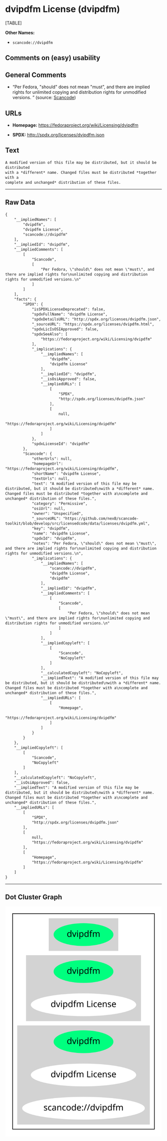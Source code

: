dvipdfm License (dvipdfm)
=========================

[TABLE]

**Other Names:**

-   `scancode://dvipdfm`

Comments on (easy) usability
----------------------------

General Comments
----------------

-   “Per Fedora, "should" does not mean "must", and there are implied
    rights for unlimited copying and distribution rights for unmodified
    versions. ” (source:
    [Scancode](https://github.com/nexB/scancode-toolkit/blob/develop/src/licensedcode/data/licenses/dvipdfm.yml "Scancode"))

URLs
----

-   **Homepage:** https://fedoraproject.org/wiki/Licensing/dvipdfm

-   **SPDX:** http://spdx.org/licenses/dvipdfm.json

Text
----

    A modified version of this file may be distributed, but it should be distributed
    with a *different* name. Changed files must be distributed *together with a
    complete and unchanged* distribution of these files.

------------------------------------------------------------------------

Raw Data
--------

    {
        "__impliedNames": [
            "dvipdfm",
            "dvipdfm License",
            "scancode://dvipdfm"
        ],
        "__impliedId": "dvipdfm",
        "__impliedComments": [
            [
                "Scancode",
                [
                    "Per Fedora, \"should\" does not mean \"must\", and there are implied rights for\nunlimited copying and distribution rights for unmodified versions.\n"
                ]
            ]
        ],
        "facts": {
            "SPDX": {
                "isSPDXLicenseDeprecated": false,
                "spdxFullName": "dvipdfm License",
                "spdxDetailsURL": "http://spdx.org/licenses/dvipdfm.json",
                "_sourceURL": "https://spdx.org/licenses/dvipdfm.html",
                "spdxLicIsOSIApproved": false,
                "spdxSeeAlso": [
                    "https://fedoraproject.org/wiki/Licensing/dvipdfm"
                ],
                "_implications": {
                    "__impliedNames": [
                        "dvipdfm",
                        "dvipdfm License"
                    ],
                    "__impliedId": "dvipdfm",
                    "__isOsiApproved": false,
                    "__impliedURLs": [
                        [
                            "SPDX",
                            "http://spdx.org/licenses/dvipdfm.json"
                        ],
                        [
                            null,
                            "https://fedoraproject.org/wiki/Licensing/dvipdfm"
                        ]
                    ]
                },
                "spdxLicenseId": "dvipdfm"
            },
            "Scancode": {
                "otherUrls": null,
                "homepageUrl": "https://fedoraproject.org/wiki/Licensing/dvipdfm",
                "shortName": "dvipdfm License",
                "textUrls": null,
                "text": "A modified version of this file may be distributed, but it should be distributed\nwith a *different* name. Changed files must be distributed *together with a\ncomplete and unchanged* distribution of these files.",
                "category": "Permissive",
                "osiUrl": null,
                "owner": "Unspecified",
                "_sourceURL": "https://github.com/nexB/scancode-toolkit/blob/develop/src/licensedcode/data/licenses/dvipdfm.yml",
                "key": "dvipdfm",
                "name": "dvipdfm License",
                "spdxId": "dvipdfm",
                "notes": "Per Fedora, \"should\" does not mean \"must\", and there are implied rights for\nunlimited copying and distribution rights for unmodified versions.\n",
                "_implications": {
                    "__impliedNames": [
                        "scancode://dvipdfm",
                        "dvipdfm License",
                        "dvipdfm"
                    ],
                    "__impliedId": "dvipdfm",
                    "__impliedComments": [
                        [
                            "Scancode",
                            [
                                "Per Fedora, \"should\" does not mean \"must\", and there are implied rights for\nunlimited copying and distribution rights for unmodified versions.\n"
                            ]
                        ]
                    ],
                    "__impliedCopyleft": [
                        [
                            "Scancode",
                            "NoCopyleft"
                        ]
                    ],
                    "__calculatedCopyleft": "NoCopyleft",
                    "__impliedText": "A modified version of this file may be distributed, but it should be distributed\nwith a *different* name. Changed files must be distributed *together with a\ncomplete and unchanged* distribution of these files.",
                    "__impliedURLs": [
                        [
                            "Homepage",
                            "https://fedoraproject.org/wiki/Licensing/dvipdfm"
                        ]
                    ]
                }
            }
        },
        "__impliedCopyleft": [
            [
                "Scancode",
                "NoCopyleft"
            ]
        ],
        "__calculatedCopyleft": "NoCopyleft",
        "__isOsiApproved": false,
        "__impliedText": "A modified version of this file may be distributed, but it should be distributed\nwith a *different* name. Changed files must be distributed *together with a\ncomplete and unchanged* distribution of these files.",
        "__impliedURLs": [
            [
                "SPDX",
                "http://spdx.org/licenses/dvipdfm.json"
            ],
            [
                null,
                "https://fedoraproject.org/wiki/Licensing/dvipdfm"
            ],
            [
                "Homepage",
                "https://fedoraproject.org/wiki/Licensing/dvipdfm"
            ]
        ]
    }

------------------------------------------------------------------------

Dot Cluster Graph
-----------------

![](../dot/dvipdfm.svg "dot")